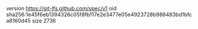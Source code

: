 version https://git-lfs.github.com/spec/v1
oid sha256:1e45f6eb1394326c05f8fb117e2e3477e05e4923728b988483bd1bfca8160d45
size 2736
